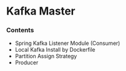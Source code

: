 # Kafka Master 

### Contents
- Spring Kafka Listener Module (Consumer) 
- Local Kafka Install by Dockerfile 
- Partition Assign Strategy
- Producer
